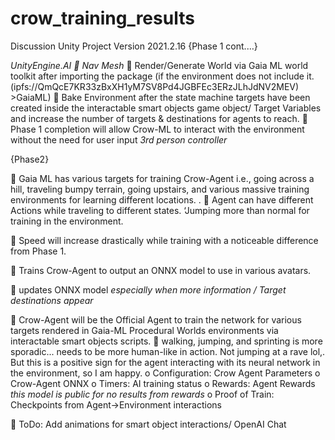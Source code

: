 # crow_training_results

Discussion
Unity Project Version 2021.2.16
{Phase 1 cont.…}

*UnityEngine.AI  Nav Mesh*
	Render/Generate World via Gaia ML world toolkit after importing the package (if the environment does not include it.  (ipfs://QmQcE7KR33zBxXH1yM7SV8Pd4JGBFEc3ERzJLhJdNV2MEV) >GaiaML)
	Bake Environment after the state machine targets have been created inside the interactable smart objects game object/ Target Variables and increase the number of targets & destinations for agents to reach.
	Phase 1 completion will allow Crow-ML to interact with the environment without the need for user input *3rd person controller*

{Phase2}

	Gaia ML has various targets for training Crow-Agent i.e., going across a hill, traveling bumpy terrain, going upstairs, and various massive training environments for learning different locations.
.
	Agent can have different Actions while traveling to different states. ‘Jumping more than normal for training in the environment.

	Speed will increase drastically while training with a noticeable difference from Phase 1.

	Trains Crow-Agent to output an ONNX model to use in various avatars.

	updates ONNX model *especially when more information / Target destinations appear*

	Crow-Agent will be the Official Agent to train the network for various targets rendered in Gaia-ML Procedural Worlds environments via interactable smart objects scripts.
	walking, jumping, and sprinting is more sporadic... needs to be more human-like in action. Not jumping at a rave lol,. But this is a positive sign for the agent interacting with its neural network in the environment, so I am happy.
o	Configuration: Crow Agent Parameters
o	Crow-Agent ONNX
o	Timers: AI training status
o	Rewards: Agent Rewards *this model is public for no results from rewards*
o	Proof of Train: Checkpoints from Agent->Environment interactions

	ToDo: Add  animations for smart object interactions/ OpenAI Chat


